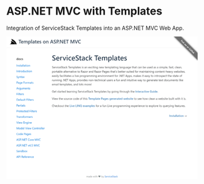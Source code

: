 # ASP.NET MVC with Templates

Integration of ServiceStack Templates into an ASP.NET MVC Web App.

[![](https://raw.githubusercontent.com/ServiceStackApps/MvcTemplates/master/src/MvcTemplates/MvcTemplates/assets/img/screenshot.png)](https://github.com/ServiceStackApps/MvcTemplates/tree/master/src/MvcTemplates/MvcTemplates)
